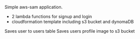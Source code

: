 Simple aws-sam application.

- 2 lambda functions for signup and login
- cloudformation template including s3 bucket and dynomaDB

Saves user to users table 
Saves users profile image to s3 bucket

